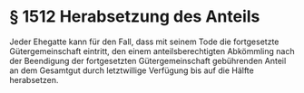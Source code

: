 # § 1512 Herabsetzung des Anteils
Jeder Ehegatte kann für den Fall, dass mit seinem Tode die fortgesetzte Gütergemeinschaft eintritt, den einem anteilsberechtigten Abkömmling nach der Beendigung der fortgesetzten Gütergemeinschaft gebührenden Anteil an dem Gesamtgut durch letztwillige Verfügung bis auf die Hälfte herabsetzen.